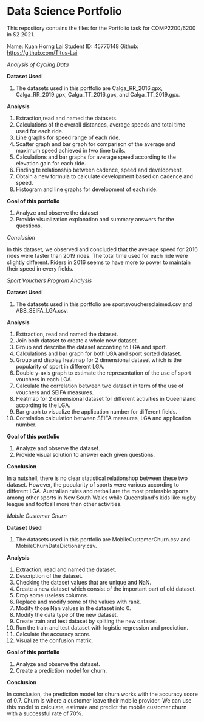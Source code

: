 # Data Science Portfolio

This repository contains the files for the Portfolio task for COMP2200/6200 in S2 2021. 

Name: Kuan Horng Lai
Student ID: 45776148
Github: https://github.com/Titus-Lai



*Analysis of Cycling Data*

**Dataset Used**
1. The datasets used in this portfolio are Calga_RR_2016.gpx, Calga_RR_2019.gpx, Calga_TT_2016.gpx, and Calga_TT_2019.gpx.

**Analysis**
1. Extraction,read and named the datasets.
2. Calculations of the overall distances, average speeds and total time used for each ride.
3. Line graphs for speed range of each ride.
4. Scatter graph and bar graph for comparison of the average and maximum speed achieved in two time trails.
5. Calculations and bar graphs for average speed according to the elevation gain for each ride.
6. Finding te relationship between cadence, speed and development.
7. Obtain a new formula to calculate development based on cadence and speed.
8. Histogram and line graphs for development of each ride.

**Goal of this portfolio**
1. Analyze and observe the dataset
2. Provide visualization explanation and summary answers for the questions.

*Conclusion*

In this dataset, we observed and concluded that the average speed for 2016 rides were faster than 2019 rides. The total time used for each ride were slightly different. Riders in 2016 seems to have more to power to maintain their speed in every fields.




*Sport Vouchers Program Analysis*

**Dataset Used**
1. The datasets used in this portfolio are sportsvouchersclaimed.csv and ABS_SEIFA_LGA.csv.

**Analysis**
1. Exttraction, read and named the dataset.
2. Join both dataset to create a whole new dataset.
3. Group and describe the dataset according to LGA and sport.
4. Calculations and bar graph for both LGA and sport sorted dataset.
5. Group and display heatmap for 2 dimensional dataset which is the popularity of sport in different LGA.
6. Double y-axis graph to estimate the representation of the use of sport vouchers in each LGA.
7. Calculate the correlation between two dataset in term of the use of vouchers and SEIFA measures.
8. Heatmap for 2 dimensional dataset for different activities in Queensland according to the LGA.
9. Bar graph to visualize the application number for different fields.
10. Correlation calculation between SEIFA measures, LGA and application number.

**Goal of this portfolio**
1. Analyze and observe the dataset.
2. Provide visual solution to answer each given questions.

**Conclusion**

In a nutshell, there is no clear statistical relationshop between these two dataset. However, the popularity of sports were various according to different LGA. Australian rules and netball are the most preferable sports among other sports in New South Wales while Queensland's kids like rugby league and football more than other activities.




*Mobile Customer Churn*

**Dataset Used**
1. The datasets used in this portfolio are MobileCustomerChurn.csv and MobileChurnDataDictionary.csv.

**Analysis**
1. Extraction, read and named the dataset.
2. Description of the dataset.
3. Checking the dataset values that are unique and NaN.
4. Create a new dataset which consist of the important part of old dataset.
5. Drop some useless columns.
6. Replace and modify some of the values with rank.
7. Modify those Nan values in the dataset into 0. 
8. Modify the data type of the new dataset.
9. Create train and test dataset by spliting the new dataset.
10. Run the train and test dataset with logistic regression and prediction.
11. Calculate the accuracy score.
12. Visualize the confusion matrix.

**Goal of this portfolio**
1. Analyze and observe the dataset.
2. Create a prediction model for churn.

**Conclusion**

In conclusion, the prediction model for churn works with the accuracy score of 0.7. Churn is where a customer leave their mobile provider. We can use this model to calculate, estimate and predict the mobile customer churn with a successful rate of 70%.
